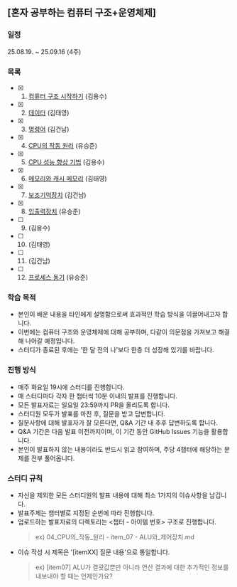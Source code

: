 ## [혼자 공부하는 컴퓨터 구조+운영체제]

### 일정
25.08.19. ~ 25.09.16 (4주)

### 목록

- [x] 01. [컴퓨터 구조 시작하기](01_컴퓨터_구조를_시작하기/) (김용수)
- [x] 02. [데이터](02_데이터/) (김태영)
- [x] 03. [명령어](./03_명령어) (김건남)
- [x] 04. [CPU의 작동 원리](04_CPU의_작동_원리/) (유승준)
- [x] 05. [CPU 성능 향상 기법](05_CPU_성능_향상_기법/) (김용수)
- [x] 06. [메모리와 캐시 메모리](06_메모리와_캐시_메모리/) (김태영)
- [x] 07. [보조기억장치](07_보조기억장치/) (김건남)
- [x] 08. [입출력장치](08_입출력장치/) (유승준)
- [ ] 09. []() (김용수)
- [ ] 10. []() (김태영)
- [ ] 11. []() (김건남)
- [ ] 12. [프로세스 동기](12_프로세스_동기/) (유승준)


### 학습 목적
- 본인이 배운 내용을 타인에게 설명함으로써 효과적인 학습 방식을 이끌어내고자 합니다.
- 이번에는 컴퓨터 구조와 운영체제에 대해 공부하며, 다같이 의문점을 가져보고 해결해 나아갈 예정입니다.
- 스터디가 종료된 후에는 '한 달 전의 나'보다 한층 더 성장해 있기를 바랍니다.

### 진행 방식
- 매주 화요일 19시에 스터디를 진행합니다.
- 매 스터디마다 각자 한 챕터씩 10분 이내의 발표를 진행합니다.
- 모든 발표자료는 일요일 23:59까지 PR을 올리도록 합니다.
- 스터디원 모두가 발표를 마친 후, 질문을 받고 답변합니다.
- 질문사항에 대해 발표자가 잘 모른다면, Q&A 기간 내 추후 답변하도록 합니다.
- Q&A 기간은 다음 발표 이전까지이며, 이 기간 동안 GitHub Issues 기능을 활용합니다.
- 본인이 발표하지 않는 내용이라도 반드시 읽고 참여하며, 주당 4챕터에 해당하는 문제를 전부 풀어옵니다.

### 스터디 규칙
- 자신을 제외한 모든 스터디원의 발표 내용에 대해 최소 1가지의 이슈사항을 남깁니다.
- 발표주제는 챕터별로 지정된 순번에 따라 진행합니다.
- 업로드하는 발표자료의 디렉토리는 <챕터 - 아이템 번호> 구조로 진행합니다.
  > ex) 04_CPU의_작동_원리 - item_07 - ALU와_제어장치.md
- 이슈 작성 시 제목은 '[itemXX] 질문 내용'으로 통일합니다.
  > ex) [item07] ALU가 결괏값뿐만 아니라 연산 결과에 대한 추가적인 정보를 내보내야 할 때는 언제인가요?
